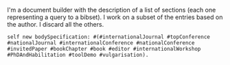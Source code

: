 I'm a document builder with the description of a list of sections (each one representing a query to a bibset).
I work on a subset of the entries based on the author. 
I discard all the others. 

	self new bodySpecification: #(#internationalJournal #topConference #nationalJournal #internationalConference #nationalConference #invitedPaper #bookChapter #book #editor #internationalWorkshop #PhDAndHabilitation #toolDemo #vulgarisation).

